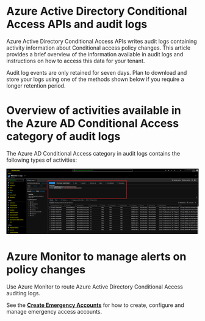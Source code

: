 # Azure Active Directory Conditional Access APIs and audit logs

Azure Active Directory Conditional Access APIs writes audit logs containing activity information about Conditional access policy changes. This article provides a brief overview of the information available in audit logs and instructions on how to access this data for your tenant.

Audit log events are only retained for seven days. Plan to download and store your logs using one of the methods shown below if you require a longer retention period.

# Overview of activities available in the Azure AD Conditional Access category of audit logs

The Azure AD Conditional Access category in audit logs contains the following types of activities:

![](images/AzureMonitor2.PNG)

# Azure Monitor to manage alerts on policy changes

Use Azure Monitor to route Azure Active Directory Conditional Access auditing logs. 

See the [**Create Emergency Accounts**](https://docs.microsoft.com/en-us/azure/active-directory/users-groups-roles/directory-emergency-access) for how to create, configure and manage emergency access accounts. 






